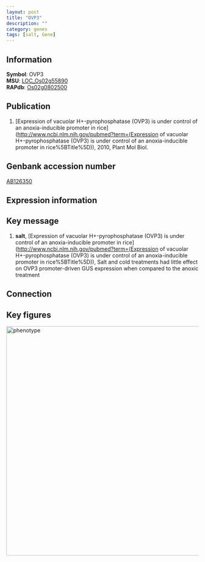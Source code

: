 ```yaml
---
layout: post
title: "OVP3"
description: ""
category: genes
tags: [salt, Gene]
---
```


## Information
__Symbol__: OVP3  
__MSU__: [LOC_Os02g55890](http://rice.plantbiology.msu.edu/cgi-bin/ORF_infopage.cgi?orf=LOC_Os02g55890)  
__RAPdb__: [Os02g0802500](http://rapdb.dna.affrc.go.jp/viewer/gbrowse_details/irgsp1?name=Os02g0802500)  

## Publication
1. [Expression of vacuolar H+-pyrophosphatase (OVP3) is under control of an anoxia-inducible promoter in rice](http://www.ncbi.nlm.nih.gov/pubmed?term=(Expression of vacuolar H+-pyrophosphatase (OVP3) is under control of an anoxia-inducible promoter in rice%5BTitle%5D)), 2010, Plant Mol Biol.

## Genbank accession number
[AB126350](http://www.ncbi.nlm.nih.gov/nuccore/AB126350)

## Expression information

## Key message
1. __salt__, [Expression of vacuolar H+-pyrophosphatase (OVP3) is under control of an anoxia-inducible promoter in rice](http://www.ncbi.nlm.nih.gov/pubmed?term=(Expression of vacuolar H+-pyrophosphatase (OVP3) is under control of an anoxia-inducible promoter in rice%5BTitle%5D)),  Salt and cold treatments had little effect on OVP3 promoter-driven GUS expression when compared to the anoxic treatment

## Connection

## Key figures
<img src="http://ricencode.github.io/images/OVP3.pheno.png" alt="phenotype"  style="width: 600px;"/>



